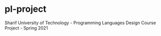 # pl-project
Sharif University of Technology - Programming Languages Design Course Project - Spring 2021 
